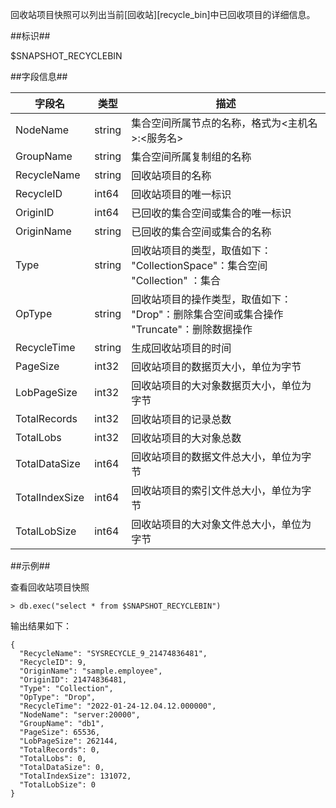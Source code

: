 
回收站项目快照可以列出当前[回收站][recycle_bin]中已回收项目的详细信息。

##标识##

$SNAPSHOT_RECYCLEBIN

##字段信息##

| 字段名          | 类型       | 描述 |
| --------------- | ---------- | ---- |
| NodeName        | string     | 集合空间所属节点的名称，格式为<主机名>:<服务名> |
| GroupName       | string     | 集合空间所属复制组的名称 |
| RecycleName     | string     | 回收站项目的名称  |
| RecycleID       | int64      | 回收站项目的唯一标识 |
| OriginID        | int64      | 已回收的集合空间或集合的唯一标识   |
| OriginName      | string     | 已回收的集合空间或集合的名称 |
| Type            | string     | 回收站项目的类型，取值如下：<br>"CollectionSpace"：集合空间<br>"Collection" ：集合 |
| OpType          | string     | 回收站项目的操作类型，取值如下：<br>"Drop"：删除集合空间或集合操作<br>"Truncate"：删除数据操作 |
| RecycleTime     | string     | 生成回收站项目的时间 |
| PageSize        | int32      | 回收站项目的数据页大小，单位为字节 |
| LobPageSize     | int32      | 回收站项目的大对象数据页大小，单位为字节 |
| TotalRecords    | int32      | 回收站项目的记录总数 |
| TotalLobs       | int32      | 回收站项目的大对象总数 |
| TotalDataSize   | int64      | 回收站项目的数据文件总大小，单位为字节 |
| TotalIndexSize  | int64      | 回收站项目的索引文件总大小，单位为字节 |
| TotalLobSize    | int64      | 回收站项目的大对象文件总大小，单位为字节 |

##示例##

查看回收站项目快照

```lang-javascript
> db.exec("select * from $SNAPSHOT_RECYCLEBIN")
```

输出结果如下：

```lang-json
{
  "RecycleName": "SYSRECYCLE_9_21474836481",
  "RecycleID": 9,
  "OriginName": "sample.employee",
  "OriginID": 21474836481,
  "Type": "Collection",
  "OpType": "Drop",
  "RecycleTime": "2022-01-24-12.04.12.000000",
  "NodeName": "server:20000",
  "GroupName": "db1",
  "PageSize": 65536,
  "LobPageSize": 262144,
  "TotalRecords": 0,
  "TotalLobs": 0,
  "TotalDataSize": 0,
  "TotalIndexSize": 131072,
  "TotalLobSize": 0
}
```


[^_^]:
    本文使用的所有引用及链接
[recycle_bin]:manual/Distributed_Engine/Maintainance/recycle_bin.md
